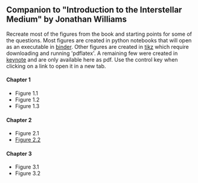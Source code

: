 ## Companion to "Introduction to the Interstellar Medium" by Jonathan Williams

Recreate most of the figures from the book and starting points for some of the questions.
Most figures are created in python notebooks that will open as an executable in [binder](https://mybinder.org/).
Other figures are created in [tikz](https://www.overleaf.com/learn/latex/TikZ_package) which require downloading and running 'pdflatex'.
A remaining few were created in [keynote](https://www.apple.com/keynote/) and are only available here as pdf.
Use the control key when clicking on a link to open it in a new tab.

#### Chapter 1
* Figure 1.1
* Figure 1.2
* Figure 1.3

#### Chapter 2
* Figure 2.1
* [Figure 2.2](https://mybinder.org/v2/gh/interstellarmedium/interstellarmedium.github.io/master?filepath=atmospheric_absorption.ipynb)

#### Chapter 3
* Figure 3.1
* Figure 3.2

